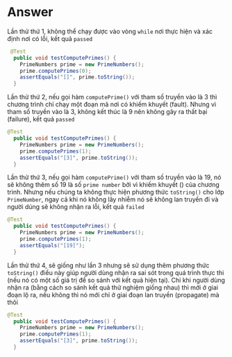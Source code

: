 # **Answer**
Lần thử thứ 1, không thể chạy được vào vòng ```while``` nơi thực hiện và xác định nơi có lỗi, kết quả ```passed```
```java
 @Test
  public void testComputePrimes() {
    PrimeNumbers prime = new PrimeNumbers();
    prime.computePrimes(0);
    assertEquals("[]", prime.toString());
  }
```
Lần thử thứ 2, nếu gọi hàm ```computePrime()``` với tham số truyền vào là 3 thì chương trình chỉ chạy một đoạn mã nơi có khiếm khuyết (fault). Nhưng vì tham số truyền vào là 3, không kết thúc là 9 nên không gây ra thất bại (failure), kết quả ```passed```

```java
@Test
  public void testComputePrimes() {
    PrimeNumbers prime = new PrimeNumbers();
    prime.computePrimes(1);
    assertEquals("[3]", prime.toString());
  }
```
Lần thử thứ 3, nếu gọi hàm ```computePrime()``` với tham số truyền vào là 19, nó sẽ không thêm số 19 là số ```prime number``` bởi vì khiếm khuyết () của chương trình. Nhưng nếu chúng ta không thực hiện phương thức ```toString()``` cho lớp ```PrimeNumber```, ngay cả khi nó không lây nhiễm nó sẽ không lan truyền đi và người dúng sẽ không nhận ra lỗi, kết quả ```failed```
```java
@Test
  public void testComputePrimes() {
    PrimeNumbers prime = new PrimeNumbers();
    prime.computePrimes(1);
    assertEquals("[19]");
  }
```
Lần thử thứ 4, sẽ giống như lần 3 nhưng sẽ sử dụng thêm phương thức ```toString()``` điều này giúp người dùng nhận ra sai sót trong quá trình thực thi (nếu nó có một số giá trị để so sánh với kết quả hiện tại). Chỉ khi người dùng nhận ra (bằng cách so sánh kết quả thử nghiệm giống nhau) thì mới ở giai đoạn lộ ra, nếu không thì nó mới chỉ ở giai đoạn lan truyền (propagate) mà thôi
```java
@Test
  public void testComputePrimes() {
    PrimeNumbers prime = new PrimeNumbers();
    prime.computePrimes(1);
    assertEquals("[3]", prime.toString());
  }
```